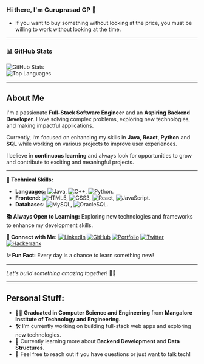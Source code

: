 ### Hi there, I'm Guruprasad GP 👋

- If you want to buy something without looking at the price, you must be willing to work without looking at the time.

---

### 📊 **GitHub Stats**

![GitHub Stats](https://github-readme-stats.vercel.app/api?username=guruprasad26gp&show_icons=true&theme=radical)  
![Top Languages](https://github-readme-stats.vercel.app/api/top-langs/?username=guruprasad26gp&layout=compact&theme=radical)  

---


## About Me
I'm a passionate **Full-Stack Software Engineer** and an **Aspiring Backend Developer**. I love solving complex problems, exploring new technologies, and making impactful applications. 

Currently, I’m focused on enhancing my skills in **Java**, **React**, **Python** and **SQL** while working on various projects to improve user experiences.

I believe in **continuous learning** and always look for opportunities to grow and contribute to exciting and meaningful projects.

---

**🚀 Technical Skills:**
- **Languages:** ![Java](https://img.shields.io/badge/Java-ED8B00?style=flat&logo=java&logoColor=white), ![C++](https://img.shields.io/badge/C++-00599C?style=flat&logo=c%2b%2b&logoColor=white), ![Python](https://img.shields.io/badge/Python-3776AB?style=flat&logo=python&logoColor=white).
- **Frontend:** ![HTML5](https://img.shields.io/badge/HTML5-E34F26?style=flat&logo=html5&logoColor=white), ![CSS3](https://img.shields.io/badge/CSS3-1572B6?style=flat&logo=css3&logoColor=white), ![React](https://img.shields.io/badge/React-20232A?style=flat&logo=react&logoColor=61DAFB),  ![JavaScript](https://img.shields.io/badge/JavaScript-323330?style=flat&logo=javascript&logoColor=F7DF1E).
- **Databases:** ![MySQL](https://img.shields.io/badge/MySQL-00000F?style=flat&logo=mysql&logoColor=white), ![OracleSQL](https://img.shields.io/badge/OracleSQL-F80000?style=flat&logo=oracle&logoColor=white).

**📚 Always Open to Learning:**
Exploring new technologies and frameworks to enhance my development skills.

**🤝 Connect with Me:**
[![LinkedIn](https://img.shields.io/badge/-LinkedIn-blue)](https://www.linkedin.com/in/guruprasadgp22/) [![GitHub](https://img.shields.io/badge/-GitHub-black)](https://github.com/guruprasad26gp) [![Portfolio](https://img.shields.io/badge/-Portfolio-blueviolet)](https://guruprasad22.netlify.app/) [![Twitter](https://img.shields.io/badge/-Twitter-1DA1F2)](https://x.com/c23_gp/) [![Hackerrank](https://img.shields.io/badge/-Hackerrank-1DA1F2)](https://www.hackerrank.com/profile/guruprasad6200)

**✨ Fun Fact:** Every day is a chance to learn something new!

---
*Let's build something amazing together!* 🚀✨

---

## Personal Stuff:
- 👨‍🎓 **Graduated in Computer Science and Engineering** from **Mangalore Institute of Technology and Engineering**.
- 🛠️ I’m currently working on building full-stack web apps and exploring new technologies.
- 🌱 Currently learning more about **Backend Development** and **Data Structures**.
- 💬 Feel free to reach out if you have questions or just want to talk tech!
